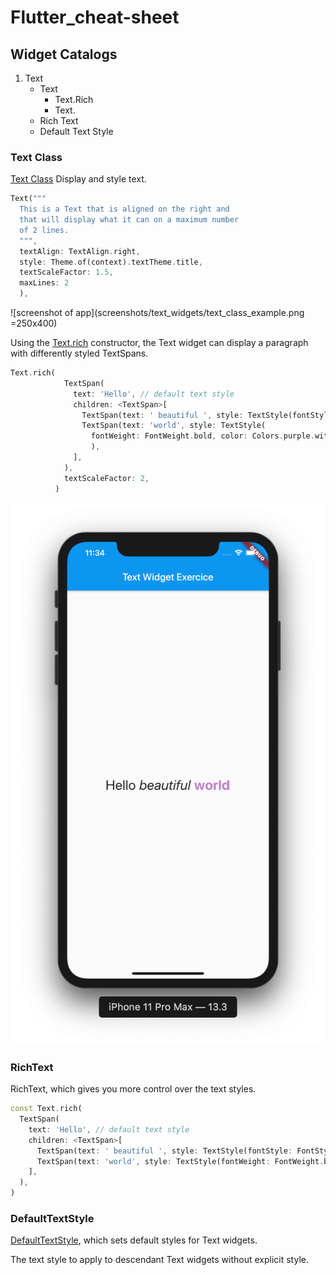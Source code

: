 # Flutter_cheat-sheet


## Widget Catalogs

1. Text
    * Text
        - Text.Rich
        - Text.
    * Rich Text
    * Default Text Style


### Text Class
[Text Class](https://api.flutter.dev/flutter/widgets/Text-class.html) Display and style text.

```dart
Text("""
  This is a Text that is aligned on the right and
  that will display what it can on a maximum number 
  of 2 lines.
  """,
  textAlign: TextAlign.right,
  style: Theme.of(context).textTheme.title,
  textScaleFactor: 1.5,
  maxLines: 2
  ),
 ```
![screenshot of app](screenshots/text_widgets/text_class_example.png =250x400)

Using the [Text.rich](https://api.flutter.dev/flutter/widgets/Text-class.html) constructor, the Text widget can display a paragraph with differently styled TextSpans.

```dart
Text.rich(
            TextSpan(
              text: 'Hello', // default text style
              children: <TextSpan>[
                TextSpan(text: ' beautiful ', style: TextStyle(fontStyle: FontStyle.italic)),
                TextSpan(text: 'world', style: TextStyle(
                  fontWeight: FontWeight.bold, color: Colors.purple.withOpacity(0.6))
                  ),
              ],
            ),
            textScaleFactor: 2,
          )
 ```
![screenshot of app](screenshots/text_widgets/text_rich_example.png)


### RichText

RichText, which gives you more control over the text styles.

```dart
const Text.rich(
  TextSpan(
    text: 'Hello', // default text style
    children: <TextSpan>[
      TextSpan(text: ' beautiful ', style: TextStyle(fontStyle: FontStyle.italic)),
      TextSpan(text: 'world', style: TextStyle(fontWeight: FontWeight.bold)),
    ],
  ),
)
  ```


### DefaultTextStyle

[DefaultTextStyle](https://api.flutter.dev/flutter/widgets/DefaultTextStyle-class.html), which sets default styles for Text widgets.

The text style to apply to descendant Text widgets without explicit style.

```dart


  ```
